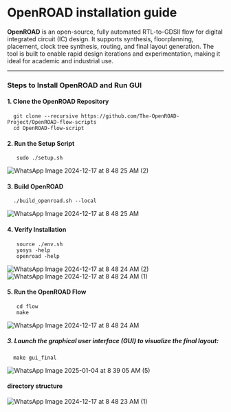 # **OpenROAD installation guide**  
**OpenROAD** is an open-source, fully automated RTL-to-GDSII flow for digital integrated circuit (IC) design. It supports synthesis, floorplanning, placement, clock tree synthesis, routing, and final layout generation. The tool is built to enable rapid design iterations and experimentation, making it ideal for academic and industrial use.  

---

### **Steps to Install OpenROAD and Run GUI**  

#### **1. Clone the OpenROAD Repository**  
      git clone --recursive https://github.com/The-OpenROAD-Project/OpenROAD-flow-scripts
      cd OpenROAD-flow-script
#### **2. Run the Setup Script**  
       sudo ./setup.sh

![WhatsApp Image 2024-12-17 at 8 48 25 AM (2)](https://github.com/user-attachments/assets/9cfc4ee9-6b62-4f48-9ec9-011136c577d3)

#### **3. Build OpenROAD**  

      ./build_openroad.sh --local

![WhatsApp Image 2024-12-17 at 8 48 25 AM](https://github.com/user-attachments/assets/3c6f631c-8ce1-460e-8200-ca2f9c339af3)

#### **4. Verify Installation**  

       source ./env.sh
       yosys -help  
       openroad -help


![WhatsApp Image 2024-12-17 at 8 48 24 AM (2)](https://github.com/user-attachments/assets/0dbf32be-2174-4a18-9b0d-b1cfe08f208b)
![WhatsApp Image 2024-12-17 at 8 48 24 AM (1)](https://github.com/user-attachments/assets/f3530a26-7ac6-4109-9093-c3bc24ef29b5)



#### **5. Run the OpenROAD Flow**  
       cd flow
       make

![WhatsApp Image 2024-12-17 at 8 48 24 AM](https://github.com/user-attachments/assets/9554cf56-e6bf-44f1-8096-80c0b4c48777)

##### 3. Launch the graphical user interface (GUI) to visualize the final layout:  
      make gui_final
![WhatsApp Image 2025-01-04 at 8 39 05 AM (5)](https://github.com/user-attachments/assets/c22a4935-4792-4a7c-a014-c9db703eda0c)

#### directory structure

![WhatsApp Image 2024-12-17 at 8 48 23 AM (1)](https://github.com/user-attachments/assets/7675831c-7afc-4fb4-b3a4-0433bb7d6f16)


